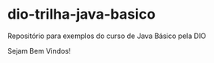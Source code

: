 # dio-trilha-java-basico
Repositório para exemplos do curso de Java Básico pela DIO


Sejam Bem Vindos!
